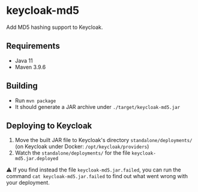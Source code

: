# keycloak-md5
Add MD5 hashing support to Keycloak.

## Requirements

- Java 11
- Maven 3.9.6

## Building

- Run `mvn package`
- It should generate a JAR archive under `./target/keycloak-md5.jar`

## Deploying to Keycloak

1. Move the built JAR file to Keycloak's directory `standalone/deployments/` (on Keycloak under Docker: `/opt/keycloak/providers`)
2. Watch the `standalone/deployments/` for the file `keycloak-md5.jar.deployed`

:warning: If you find instead the file `keycloak-md5.jar.failed`, you can run the command `cat keycloak-md5.jar.failed` to find out what went wrong with your deployment.
